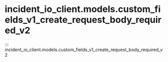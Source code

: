 # incident_io_client.models.custom_fields_v1_create_request_body_required_v2

::: incident_io_client.models.custom_fields_v1_create_request_body_required_v2
